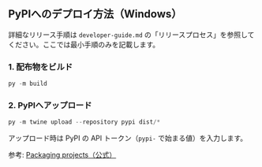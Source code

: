 ## PyPIへのデプロイ方法（Windows）

詳細なリリース手順は `developer-guide.md` の「リリースプロセス」を参照してください。ここでは最小手順のみを記載します。

### 1. 配布物をビルド

```powershell
py -m build
```

### 2. PyPIへアップロード

```powershell
py -m twine upload --repository pypi dist/*
```

アップロード時は PyPI の API トークン（`pypi-` で始まる値）を入力します。

参考: [Packaging projects（公式）](https://packaging.python.org/en/latest/tutorials/packaging-projects/)